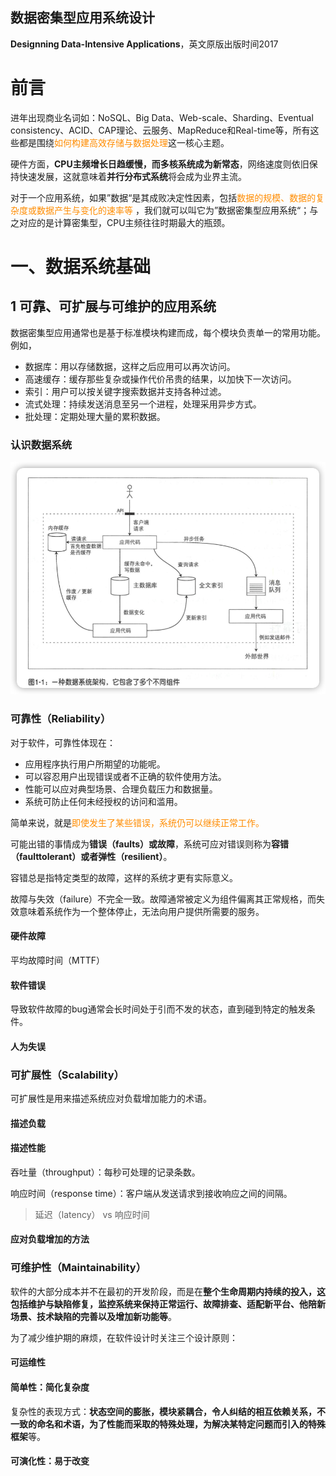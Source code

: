 数据密集型应用系统设计
----

**Designning Data-Intensive Applications**，英文原版出版时间2017

# 前言

进年出现商业名词如：NoSQL、Big Data、Web-scale、Sharding、Eventual consistency、ACID、CAP理论、云服务、MapReduce和Real-time等，所有这些都是围绕<font color=#FF8C00>如何构建高效存储与数据处理</font>这一核心主题。



硬件方面，**CPU主频增长日趋缓慢，而多核系统成为新常态**，网络速度则依旧保持快速发展，这就意味着**并行分布式系统**将会成为业界主流。



对于一个应用系统，如果”数据“是其成败决定性因素，包括<font color=#FF8C00>数据的规模、数据的复杂度或数据产生与变化的速率等	</font>，我们就可以叫它为”数据密集型应用系统“；与之对应的是计算密集型，CPU主频往往时期最大的瓶颈。

# 一、数据系统基础

## 1 可靠、可扩展与可维护的应用系统

数据密集型应用通常也是基于标准模块构建而成，每个模块负责单一的常用功能。例如，

- 数据库：用以存储数据，这样之后应用可以再次访问。
- 高速缓存：缓存那些复杂或操作代价吊贵的结果，以加快下一次访问。
- 索引：用户可以按关键字搜索数据并支持各种过滤。
- 流式处理：持续发送消息至另一个进程，处理采用异步方式。
- 批处理：定期处理大量的累积数据。

### 认识数据系统



![](images/image-20220315120033203.png)

### 可靠性（Reliability）

对于软件，可靠性体现在：

- 应用程序执行用户所期望的功能呢。
- 可以容忍用户出现错误或者不正确的软件使用方法。
- 性能可以应对典型场景、合理负载压力和数据量。
- 系统可防止任何未经授权的访问和滥用。

简单来说，就是<font color=#FF8C00>即使发生了某些错误，系统仍可以继续正常工作。</font>

可能出错的事情成为**错误（faults）或故障**，系统可应对错误则称为**容错（faulttolerant）或者弹性（resilient）**。

容错总是指特定类型的故障，这样的系统才更有实际意义。

故障与失效（failure）不完全一致。故障通常被定义为组件偏离其正常规格，而失效意味着系统作为一个整体停止，无法向用户提供所需要的服务。

#### 硬件故障

平均故障时间（MTTF）

#### 软件错误

导致软件故障的bug通常会长时间处于引而不发的状态，直到碰到特定的触发条件。

#### 人为失误



### 可扩展性（Scalability）

可扩展性是用来描述系统应对负载增加能力的术语。

#### 描述负载

#### 描述性能

吞吐量（throughput）：每秒可处理的记录条数。

响应时间（response time）：客户端从发送请求到接收响应之间的间隔。

> 延迟（latency） vs 响应时间

#### 应对负载增加的方法



### 可维护性（Maintainability）

软件的大部分成本并不在最初的开发阶段，而是在**整个生命周期内持续的投入，这包括维护与缺陷修复，监控系统来保持正常运行、故障排查、适配新平台、他陪新场景、技术缺陷的完善以及增加新功能等**。

为了减少维护期的麻烦，在软件设计时关注三个设计原则：

#### 可运维性



#### 简单性：简化复杂度

复杂性的表现方式：**状态空间的膨胀，模块紧耦合，令人纠结的相互依赖关系，不一致的命名和术语，为了性能而采取的特殊处理，为解决某特定问题而引入的特殊框架**等。



#### 可演化性：易于改变

